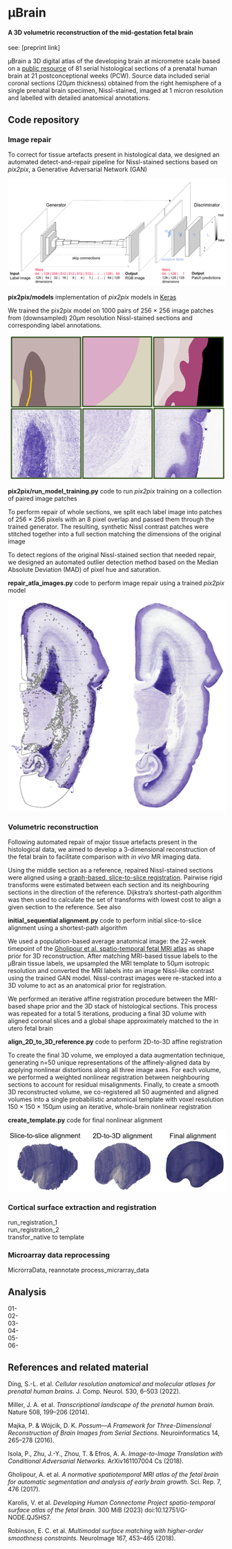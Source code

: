 # &mu;Brain
#### A 3D volumetric reconstruction of the mid-gestation fetal brain  

see: [preprint link]

&mu;Brain a 3D digital atlas of the developing brain at micrometre scale based on a [public resource](https://www.brainspan.org/) of 81 serial histological sections of a prenatal human brain at 21 postconceptional weeks (PCW). Source data included serial coronal sections (20μm thickness) obtained from the right hemisphere of a single prenatal brain specimen, Nissl-stained, imaged at 1 micron resolution and labelled with detailed anatomical annotations.

## Code repository
### Image repair
To correct for tissue artefacts present in histological data, we designed an automated detect-and-repair pipeline for Nissl-stained sections based on *pix2pix*, a Generative Adversarial Network (GAN)

![pix2pix model architecture](/docs/assets/images/architecture.png)  

**pix2pix/models** implementation of *pix2pix* models in [Keras](https://www.tensorflow.org/guide/keras)

We trained the pix2pix model on 1000 pairs of 256 × 256 image patches from (downsampled) 20μm resolution Nissl-stained sections and corresponding label annotations.

![pix2pix training patches](docs/assets/images/patches.png)  

**pix2pix/run_model_training.py**  code to run *pix2pix* training on a collection of paired image patches


To perform repair of whole sections, we split each label image into patches of 256 × 256 pixels with an 8 pixel overlap and passed them through the trained generator. The resulting, synthetic Nissl contrast patches were stitched together into a full section matching the dimensions of the original image

To detect regions of the original Nissl-stained section that needed repair, we designed an automated outlier detection method based on the Median Absolute Deviation (MAD) of pixel hue and saturation.

**repair_atla_images.py**  code to perform image repair using a trained *pix2pix* model

![pix2pix image repair](docs/assets/images/repaired.png)  



### Volumetric reconstruction
Following automated repair of major tissue artefacts present in the histological data, we aimed to develop a 3-dimensional reconstruction of the fetal brain to facilitate comparison with *in vivo* MR imaging data.

Using the middle section as a reference, repaired Nissl-stained sections were aligned using a [graph-based, slice-to-slice registration](https://github.com/pmajka/poSSum). Pairwise rigid transforms were estimated between each section and its neighbouring sections in the direction of the reference. Dijkstra’s shortest-path algorithm was then used to calculate the set of transforms with lowest cost to align a given section to the reference. See also

**initial_sequential alignment.py** code to perform initial slice-to-slice alignment using a shortest-path algorithm

We used a population-based average anatomical image: the 22-week timepoint of the [Gholipour et al. spatio-temporal fetal MRI atlas](https://www.nature.com/articles/s41598-017-00525-w) as shape prior for 3D reconstruction. After matching MRI-based tissue labels to the μBrain tissue labels, we upsampled the MRI template to 50μm isotropic resolution and converted the MRI labels into an image Nissl-like contrast using the trained GAN model. Nissl-contrast images were re-stacked into a 3D volume to act as an anatomical prior for registration.

We performed an iterative affine registration procedure between the MRI-based shape prior and the 3D stack of histological sections. This process was repeated for a total 5 iterations, producing a final 3D volume with aligned coronal slices and a global shape approximately matched to the in utero fetal brain

**align_2D_to_3D_reference.py** code to perform 2D-to-3D affine registration

To create the final 3D volume, we employed a data augmentation technique, generating n=50 unique representations of the affinely-aligned data by applying nonlinear distortions along all three image axes. For each volume, we performed a weighted nonlinear registration between neighbouring sections to account for residual misalignments. Finally, to create a smooth 3D reconstructed volume, we co-registered all 50 augmented and aligned volumes into a single probabilistic anatomical template with voxel resolution 150 × 150 × 150μm using an iterative, whole-brain nonlinear registration

**create_template.py** code for final nonlinear alignment

![pix2pix image repair](docs/assets/images/reconstruction.png)  


### Cortical surface extraction and registration
run_registration_1  
run_registration_2  
transfor_native to template

### Microarray data reprocessing
MicrorraData, reannotate
process_micrarray_data  

## Analysis
01-  
02-  
03-  
04-  
05-  
06-  

## References and related material
Ding, S.-L. et al. *Cellular resolution anatomical and molecular atlases for prenatal human brains.* J. Comp. Neurol. 530, 6–503 (2022).  

Miller, J. A. et al. *Transcriptional landscape of the prenatal human brain.* Nature 508, 199–206 (2014).  

Majka, P. & Wójcik, D. K. *Possum—A Framework for Three-Dimensional Reconstruction of Brain Images from Serial Sections.* Neuroinformatics 14, 265–278 (2016).  

Isola, P., Zhu, J.-Y., Zhou, T. & Efros, A. A. *Image-to-Image Translation with Conditional Adversarial Networks.* ArXiv161107004 Cs (2018).

Gholipour, A. et al. *A normative spatiotemporal MRI atlas of the fetal brain for automatic segmentation and analysis of early brain growth.* Sci. Rep. 7, 476 (2017).

Karolis, V. et al. *Developing Human Connectome Project spatio-temporal surface atlas of the fetal brain.* 300 MiB (2023) doi:10.12751/G-NODE.QJ5HS7.

Robinson, E. C. et al. *Multimodal surface matching with higher-order smoothness constraints.* NeuroImage 167, 453–465 (2018).
